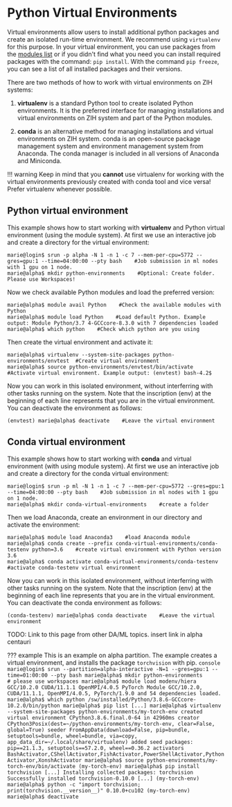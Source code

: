 # Python Virtual Environments

Virtual environments allow users to install additional python packages and create an isolated
run-time environment. We recommend using `virtualenv` for this purpose. In your virtual environment,
you can use packages from the [modules list](modules.md) or if you didn't find what you need you can
install required packages with the command: `pip install`. With the command `pip freeze`, you can
see a list of all installed packages and their versions.

There are two methods of how to work with virtual environments on ZIH systems:

1. **virtualenv** is a standard Python tool to create isolated Python environments.
   It is the preferred interface for
   managing installations and virtual environments on ZIH system and part of the Python modules.

2. **conda** is an alternative method for managing installations and
virtual environments on ZIH system. conda is an open-source package
management system and environment management system from Anaconda. The
conda manager is included in all versions of Anaconda and Miniconda.

!!! warning
    Keep in mind that you **cannot** use virtualenv for working
    with the virtual environments previously created with conda tool and
    vice versa! Prefer virtualenv whenever possible.

## Python virtual environment

This example shows how to start working with **virtualenv** and Python virtual environment (using
the module system). At first we use an interactive job and create a directory for the virtual
environment:

```console
marie@login$ srun -p alpha -N 1 -n 1 -c 7 --mem-per-cpu=5772 --gres=gpu:1 --time=04:00:00 --pty bash    #Job submission in ml nodes with 1 gpu on 1 node.
marie@alpha$ mkdir python-environments    #Optional: Create folder. Please use Workspaces!
```

Now we check available Python modules and load the preferred version:

```console
marie@alpha$ module avail Python    #Check the available modules with Python
marie@alpha$ module load Python    #Load default Python. Example output: Module Python/3.7 4-GCCcore-8.3.0 with 7 dependencies loaded
marie@alpha$ which python    #Check which python are you using
```

Then create the virtual environment and activate it:

```console
marie@alpha$ virtualenv --system-site-packages python-environments/envtest  #Create virtual environment
marie@alpha$ source python-environments/envtest/bin/activate    #Activate virtual environment. Example output: (envtest) bash-4.2$
```

Now you can work in this isolated environment, without interferring with other tasks running on the
system. Note that the inscription (env) at the beginning of each line represents that you are in
the virtual environment. You can deactivate the environment as follows:

```console
(envtest) marie@alpha$ deactivate    #Leave the virtual environment
```

## Conda virtual environment

This example shows how to start working with **conda** and virtual environment (with using module
system). At first we use an interactive job and create a directory for the conda virtual
environment:

```console
marie@login$ srun -p ml -N 1 -n 1 -c 7 --mem-per-cpu=5772 --gres=gpu:1 --time=04:00:00 --pty bash    #Job submission in ml nodes with 1 gpu on 1 node.
marie@alpha$ mkdir conda-virtual-environments    #create a folder
```

Then we load Anaconda, create an environment in our directory and activate the environment:

```console
marie@alpha$ module load Anaconda3    #load Anaconda module
marie@alpha$ conda create --prefix conda-virtual-environments/conda-testenv python=3.6    #create virtual environment with Python version 3.6
marie@alpha$ conda activate conda-virtual-environments/conda-testenv    #activate conda-testenv virtual environment
```

Now you can work in this isolated environment, without interferring with other tasks running on the
system. Note that the inscription (env) at the beginning of each line represents that you are in
the virtual environment. You can deactivate the conda environment as follows:

```console
(conda-testenv) marie@alpha$ conda deactivate    #Leave the virtual environment
```

TODO: Link to this page from other DA/ML topics. insert link in alpha centauri

??? example
    This is an example on alpha partition. The example creates a virtual environment, and installs
    the package `torchvision` with pip.
    ```console
    marie@login$ srun --partition=alpha-interactive -N=1 --gres=gpu:1 --time=01:00:00 --pty bash
    marie@alpha$ mkdir python-environments                               # please use workspaces
    marie@alpha$ module load modenv/hiera GCC/10.2.0 CUDA/11.1.1 OpenMPI/4.0.5 PyTorch
    Module GCC/10.2.0, CUDA/11.1.1, OpenMPI/4.0.5, PyTorch/1.9.0 and 54 dependencies loaded.
    marie@alpha$ which python
    /sw/installed/Python/3.8.6-GCCcore-10.2.0/bin/python
    marie@alpha$ pip list
    [...]
    marie@alpha$ virtualenv --system-site-packages python-environments/my-torch-env
    created virtual environment CPython3.8.6.final.0-64 in 42960ms
    creator CPython3Posix(dest=~/python-environments/my-torch-env, clear=False, global=True)
    seeder FromAppData(download=False, pip=bundle, setuptools=bundle, wheel=bundle, via=copy, app_data_dir=~/.local/share/virtualenv)
        added seed packages: pip==21.1.3, setuptools==57.2.0, wheel==0.36.2
    activators BashActivator,CShellActivator,FishActivator,PowerShellActivator,PythonActivator,XonshActivator
    marie@alpha$ source python-environments/my-torch-env/bin/activate
    (my-torch-env) marie@alpha$ pip install torchvision
    [...]
    Installing collected packages: torchvision
    Successfully installed torchvision-0.10.0
    [...]
    (my-torch-env) marie@alpha$ python -c "import torchvision; print(torchvision.__version__)"
    0.10.0+cu102
    (my-torch-env) marie@alpha$ deactivate
    ```
